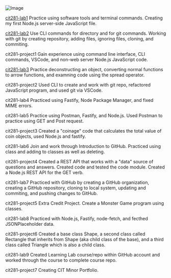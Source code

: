 <img src="https://images.unsplash.com/photo-1611180900214-d4c04c67e6e0?ixid=MnwxMjA3fDB8MHxwaG90by1wYWdlfHx8fGVufDB8fHx8&ixlib=rb-1.2.1&auto=format&fit=crop&w=1950&q=80" alt="Image">

[cit281-lab1](https://erikakoopmans.github.io/cit281-lab1/)
 Practice using software tools and terminal commands. Creating my first Node.js server-side JavaScript file.

[cit281-lab2](https://erikakoopmans.github.io/cit281-lab2/) Use CLI commands for directory and for git commands. Working with git by creating repository, adding files, ignoring files, cloning, and commiting.

cit281-project1 Gain experience using command line interface, CLI commands, VSCode, and non-web server Node.js JavaScript code.

[cit281-lab3](https://erikakoopmans.github.io/cit281-lab3/) Practice deconstructing an object, converting normal functions to arrow functions, and examning code using the spread operator.

cit281-project2 Used CLI to create and work with git repo, refactored JavaScript program, and used git via VSCode.

cit281-lab4 Practiced using Fastify, Node Package Manager, and fixed MIME errors.

cit281-lab5 Practice using Postman, Fastify, and Node.js. Used Postman to practice using GET and Post request.

cit281-project3 Created a "coinage" code that calculates the total value of coin objects, used Node.js and fastify.

cit281-lab6 Join and work through Introduction to GitHub. Practiced using class and adding to classes as well as deleting.

cit281-project4 Created a REST API that works with a "data" source of questions and answers. Created code and tested the code module. Created a Node.js REST API for the GET verb.

cit281-lab7 Practiced with GitHub by creating a GitHub organization, creating a GitHub repository, cloning to local system, updating and commiting, and pushing changes to GitHub.

cit281-project5 Extra Credit Project. Create a Monster Game program using classes.

cit281-lab8 Practiced with Node.js, Fastify, node-fetch, and fecthed JSONPlaceholder data.

cit281-project6 Created a base class Shape, a second class called Rectangle that inherits from Shape (aka child class of the base), and a third class called Triangle which is also a child class.

cit281-lab9 Created Learning Lab course/repo within GitHub account and worked through the course to complete course repo.

cit281-project7 Creating CIT Minor Portfolio.
